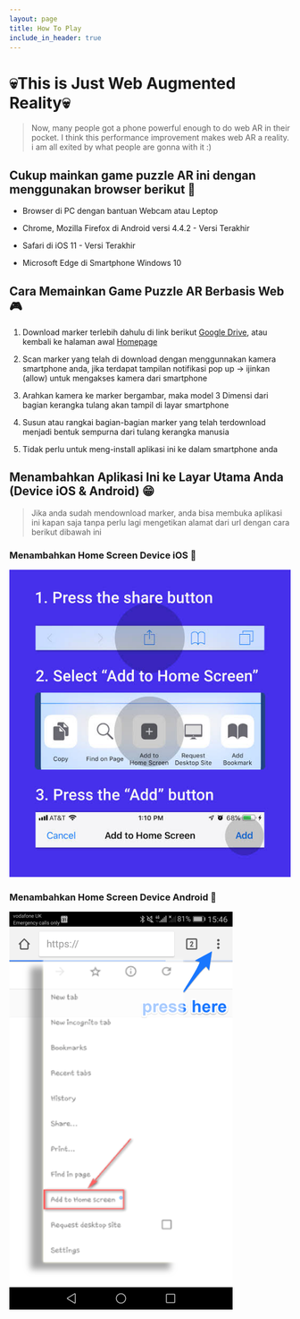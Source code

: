 ```yaml
---
layout: page
title: How To Play
include_in_header: true
---
```


# 💀**This is Just Web Augmented Reality**💀

> Now, many people got a phone powerful enough to do web AR in their pocket. I think this performance improvement makes web AR a reality. i am all exited by what people are gonna with it :)




## Cukup mainkan game puzzle AR ini dengan menggunakan browser berikut 🤭

 - Browser di PC dengan bantuan Webcam atau Leptop

 - Chrome, Mozilla Firefox di Android versi 4.4.2 - Versi Terakhir

 - Safari di iOS 11 - Versi Terakhir

 - Microsoft Edge di Smartphone Windows 10

## Cara Memainkan Game Puzzle AR Berbasis Web 🎮

1. Download marker terlebih dahulu di link berikut [Google Drive](https://drive.google.com/open?id=13_l3Z7Ylq64xNisq7tkyil3owdpZIfpX), atau kembali ke halaman awal [Homepage](https://trf-web-ar.netlify.com/)

2. Scan marker yang telah di download dengan menggunnakan kamera smartphone anda, jika terdapat tampilan notifikasi pop up -> ijinkan (allow) untuk mengakses kamera dari smartphone

3. Arahkan kamera ke marker bergambar, maka model 3 Dimensi dari bagian kerangka tulang akan tampil di layar smartphone

4. Susun atau rangkai bagian-bagian marker yang telah terdownload menjadi bentuk sempurna dari tulang kerangka manusia 

5. Tidak perlu untuk meng-install aplikasi ini ke dalam smartphone anda   

## Menambahkan Aplikasi Ini ke Layar Utama Anda (Device iOS & Android) 😁

  > Jika anda sudah mendownload marker, anda bisa membuka aplikasi ini kapan saja tanpa perlu lagi mengetikan alamat dari url dengan cara berikut dibawah ini 

### Menambahkan Home Screen Device iOS 📌

![](/assets/homescren.jpg)

### Menambahkan Home Screen Device Android 📌

![](/assets/android.png)


